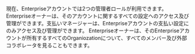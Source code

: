 現在、Enterpriseアカウントでは2つの管理者ロールが利用できます。Enterpriseオーナーは、そのアカウントに関するすべての設定へのアクセス及び管理ができます。支払いマネージャーは、Enterpriseアカウントの支払い設定にのみアクセス及び管理ができます。 Enterpriseオーナーは、そのEnterpriseアカウントが所有するすべてのOrganiozationについて、すべてのメンバー及び外部コラボレータを見ることもできます。
